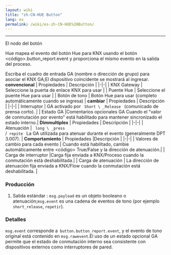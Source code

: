 ```yaml
---
layout: wiki
title: "zh-CN-HUE Button"
lang: es
permalink: /wiki/es-zh-CN-HUE%20Button/
---
```

---
El nodo del botón <P> Hue mapea el evento del botón Hue para KNX usando el botón <código>.button_report.event </code> y proporciona el mismo evento en la salida del proceso.</p>
Escriba el cuadro de entrada GA (nombre o dirección de grupo) para asociar el KNX GA;El dispositivo coincidente se mostrará al ingresar.
**convencional**
| Propiedades | Descripción |
|-|-|
| KNX Gateway | Seleccione la puerta de enlace KNX para usar |
| Puente Hue | Seleccione el puente Hue para usar |
| Botón de tono | Botón Hue para usar (completo automáticamente cuando se ingresa) |
**cambiar**
| Propiedades | Descripción |
|-|-|
| Interruptor | GA activado por <code> Short \ _Release </code> (comunicado de prensa corto). |
| Estado GA |Comentarios opcionales GA Cuando el "valor de conmutación por evento" está habilitado para mantener sincronizado el estado interno.|
**Dimmultiplex**
| Propiedades | Descripción |
|-|-|
| Atenuación | <code> long \ _press </code>/<code> repite </code> La GA utilizada para atenuar durante el evento (generalmente DPT 3.007). |
**Comportamiento**
| Propiedades |Descripción |
|-|-|
| Valores de cambio para cada evento | Cuando está habilitado, cambie automáticamente entre <código> True/False </code> y la dirección de atenuación.|
| Carga de interruptor |Carga fija enviada a KNX/Proceso cuando la conmutación está deshabilitada.|
| Carga de atenuación | La dirección de atenuación fija enviada a KNX/Flow cuando la conmutación está deshabilitada. |
### Producción
1. Salida estándar
: `msg.payload` es un objeto booleano o atenuación;`msg.event` es una cadena de eventos de tono (por ejemplo` short_release`, `repetir`).
### Detalles
`msg.event` corresponde a` button.button_report.event`, y el evento de tono original está contenido en `msg.rawevent`.El uso de un estado opcional GA permite que el estado de conmutación interno sea consistente con dispositivos externos como interruptores de pared.
